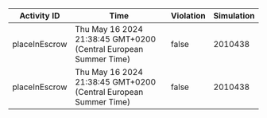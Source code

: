 | Activity ID | Time | Violation | Simulation |
| --- | --- | --- | --- |
| placeInEscrow | Thu May 16 2024 21:38:45 GMT+0200 (Central European Summer Time) | false | 2010438 |
| placeInEscrow | Thu May 16 2024 21:38:45 GMT+0200 (Central European Summer Time) | false | 2010438 |